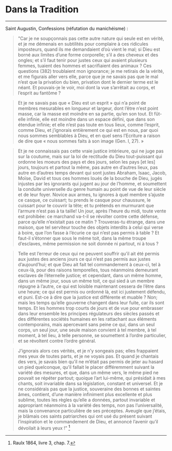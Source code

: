 # Dans la Tradition

***

Saint Augustin, Confessions (réfutation du manichéisme) :

> "Car je ne soupçonnais pas cette autre nature qui seule est en vérité, et je me démenais en subtilités pour complaire à ces ridicules imposteurs, quand ils me demandaient d’où vient le mal; si Dieu est borné aux limites d’une forme corporelle; s’il a des cheveux et des ongles; et s’il faut tenir pour justes ceux qui avaient plusieurs femmes, tuaient des hommes et sacrifiaient des animaux ? Ces questions (382) troublaient mon ignorance; je me retirais de la vérité, et me figurais aller vers elle, parce que je ne savais pas que le mal n’est que la privation du bien, privation dont le dernier terme est le néant. Et pouvais-je le voir, moi dont la vue s’arrêtait au corps, et l’esprit au fantôme ?  

> Et je ne savais pas que « Dieu est un esprit » qui n’a point de membres mesurables en longueur et largeur, dont l’être n’est point masse, car la masse est moindre en sa partie, qu’en son tout. Et fût-elle infinie, elle est moindre dans un espace défini, que dans son étendue infinie; et elle n’est pas toute en tous lieux, comme l’esprit, comme Dieu, et j’ignorais entièrement ce qui est en nous, par quoi nous sommes semblables à Dieu, et en quel sens l’Ecriture a raison de dire que « nous sommes faits à son image (Gen. I, 27). » 

> Et je ne connaissais pas cette vraie justice intérieure, qui ne juge pas sur la coutume, mais sur la loi de rectitude du Dieu tout-puissant qui ordonne les moeurs des pays et des jours, selon les pays [et les] jours, toujours et partout la même, pas autre en d’autres lieux, pas autre en d’autres temps devant qui sont justes Abraham, Isaac, Jacob, Moïse, David et tous ces hommes loués de la bouche de Dieu, jugés injustes par les ignorants qui jugent au jour de l’homme, et soumettent la conduite universelle du genre humain au point de vue de leur siècle et de leur foyer. Novice aux armes, tu ignores à quel membre s’ajuste ce casque, ce cuissart; tu prends le casque pour chaussure, le cuissart pour te couvrir la tête; et tu prétends en murmurant que l’armure n’est pas à ta taille! Un jour, après l’heure du midi, toute vente est prohibée: ce marchand va-t-il se révolter contre cette défense, parce qu’elle n’existait pas ce matin ? Trouveras-tu étrange, dans une maison, que tel serviteur touche des objets interdits à celui qui verse à boire, que l’on fasse à l’écurie ce qui n’est pas permis à table ? Et faut-il s’étonner que sous le même toit, dans la même troupe d’esclaves, même permission ne soit donnée ni partout, ni à tous ?

> Telle est l’erreur de ceux qui ne peuvent souffrir qu’il ait été permis aux justes des anciens jours ce qui n’est pas permis aux justes d’aujourd’hui; et que Dieu ait fait tel commandement à ceux-ci, tel à ceux-là, pour des raisons temporelles, tous néanmoins demeurant esclaves de l’éternelle justice; et cependant, dans un même homme, dans un même jour, sous un même toit, ce qui sied à un membre répugne à l’autre, ce qui est loisible maintenant cessera de l’être dans une heure; ce qui est permis ou ordonné là, est ici justement défendu, et puni. Est-ce à dire que la justice est différente et muable ? Non; mais les temps qu’elle gouverne changent dans leur fuite, car ils sont temps. Et les hommes trop courts de jours et de vue pour embrasser dans leur ensemble les principes régulateurs des siècles passés et des différentes sociétés humaines en les rattachant aux éléments contemporains, mais apercevant sans peine ce qui, dans un seul corps, un seul jour, une seule maison convient à tel membre, à tel moment, à tel lieu, à telle personne, se soumettent à l’ordre particulier, et se révoltent contre l’ordre général.

> J’ignorais alors ces vérités, et je n’y songeais pas; elles frappaient mes yeux de toutes parts, et je ne voyais pas. Et quand je chantais des vers, je savais bien qu’il ne m’était pas permis de jeter au hasard un pied quelconque, qu’il fallait le placer différemment suivant la variété des mesures, et que, dans un même vers, le même pied ne pouvait se répéter partout; quoique l’art lui-même, qui présidait à mes chants, soit invariable dans sa législation, constant et universel. Et je ne considérais pas que la justice, souveraine des bonnes et saintes âmes, contient, d’une manière infiniment plus excellente et plus sublime, toutes les règles qu’elle a données, partout invariable et appropriant néanmoins à la variété des temps, non pas l’universalité, mais la convenance particulière de ses préceptes. Aveugle que j’étais, je blâmais ces saints patriarches qui ont usé du présent suivant l’inspiration et le commandement de Dieu, et annoncé l’avenir qu’il dévoilait à leurs yeux !" [^1]

[^1]: Raulx 1864, livre 3, chap. 7.
